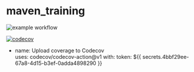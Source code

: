 # maven_training

![example workflow](https://github.com/Slabons/maven_training/actions/workflows/build.yml/badge.svg)

[![codecov](https://codecov.io/gh/Slabons/maven_training/branch/master/graph/badge.svg)](https://codecov.io/gh/Slabons/maven_training)

- name: Upload coverage to Codecov  
  uses: codecov/codecov-action@v1
    with:
      token: ${{ secrets.4bbf29ee-67a8-4d15-b3ef-0adda4898290 }}
